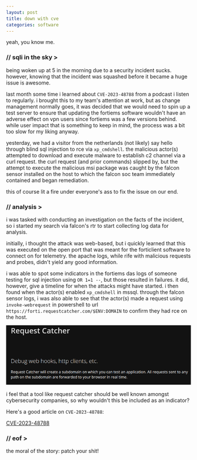 ```yaml
---
layout: post
title: down with cve
categories: software
---
```


yeah, you know me.

### // sqli in the sky >

being woken up at 5 in the morning due to a security incident sucks. however, knowing that the incident was squashed before it became a huge issue is awesome.

last month some time i learned about `CVE-2023-48788` from a podcast i listen to regularly. i brought this to my team's attention at work, but as change management normally goes, it was decided that we would need to spin up a test server to ensure that updating the fortiems software wouldn't have an adverse effect on vpn users since fortiems was a few versions behind. while user impact that is something to keep in mind, the process was a bit too slow for my liking anyway.

yesterday, we had a visitor from the netherlands (not likely) say hello through blind sql injection to rce via `xp_cmdshell`. the malicious actor(s) attempted to download and execute malware to establish c2 channel via a curl request. the curl request (and prior commands) slipped by, but the attempt to execute the malicious msi package was caught by the falcon sensor installed on the host to which the falcon soc team immediately contained and began remediation.

this of course lit a fire under everyone's ass to fix the issue on our end.

### // analysis >

i was tasked with conducting an investigation on the facts of the incident, so i started my search via falcon's rtr to start collecting log data for analysis.

initially, i thought the attack was web-based, but i quickly learned that this was executed on the open port that was meant for the forticlient software to connect on for telemetry. the apache logs, while rife with malicious requests and probes, didn't yield any good information.

i was able to spot some indicators in the fortiems das logs of someone testing for sql injection using `OR 1=1 --`, but those resulted in failures. it did, however, give a timeline for when the attacks might have started. i then found when the actor(s) enabled `xp_cmdshell` in mssql. through the falcon sensor logs, i was also able to see that the actor(s) made a request using `invoke-webrequest` in powershell to url `https://forti.requestcatcher.com/$ENV:DOMAIN` to confirm they had rce on the host.

![Request Catcher](/images/request_catcher.png)

i feel that a tool like request catcher should be well known amongst cybersecurity companies, so why wouldn't this be included as an indicator?

Here's a good article on `CVE-2023-48788`:

[CVE-2023-48788](https://www.horizon3.ai/attack-research/attack-blogs/cve-2023-48788-fortinet-forticlientems-sql-injection-deep-dive/)

### // eof >

the moral of the story: patch your shit!